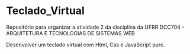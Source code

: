 # Teclado_Virtual
Repositório para organizar a atividade 2 da disciplina da UFRR DCC704 - ARQUITETURA E TECNOLOGIAS DE SISTEMAS WEB 

Desenvolver um teclado virtual com Html, Css e JavaScript puro.
